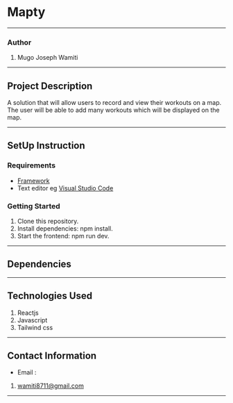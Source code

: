 # Mapty

******

### Author 
1. Mugo Joseph Wamiti

******
## Project Description
A solution that will allow users to record and view their workouts on a map. The user will be able to add many workouts which will be displayed on the map.

*****
## SetUp Instruction
### Requirements
* [Framework](https://legacy.reactjs.org/)
* Text editor eg [Visual Studio Code](https://code.visualstudio.com/download)


### Getting Started
1. Clone this repository.
2. Install dependencies: npm install.
3. Start the frontend: npm run dev.


*****
## Dependencies

*****

## Technologies Used
1. Reactjs
2. Javascript
3. Tailwind css
*****
## Contact Information
* Email : 
1. wamiti8711@gmail.com
*****



